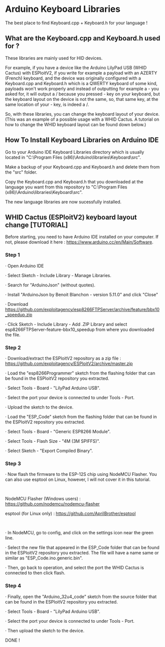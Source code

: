 # Arduino Keyboard Libraries
The best place to find Keyboard.cpp + Keyboard.h for your language !

## What are the Keyboard.cpp and Keyboard.h used for ?
These libraries are mainly used for HID devices. 

For example, if you have a device like the Arduino LilyPad USB (WHID Cactus) with ESPloitV2, if you write for example a payload with an AZERTY (French) keyboard, and the device was originally configured with a Keyboard.cpp and Keyboard.h which is a QWERTY keyboard of some kind, payloads won't work properly and instead of outputting for example a - you asked for, it will output a / because you pressed - key on your keyboard, but the keyboard layout on the device is not the same, so, that same key, at the same location of your - key, is indeed a /. 

So, with these libraries, you can change the keyboard layout of your device. (This was an example of a possible usage with a WHID Cactus. A tutorial on how to change the WHID keyboard layout can be found down below.)

## How To Install Keyboard Libraries on Arduino IDE
Go to your Arduino IDE Keyboard Libraries directory which is usually located in "C:\Program Files (x86)\Arduino\libraries\Keyboard\src".

Make a backup of your Keyboard.cpp and Keyboard.h and delete them from the "src" folder.

Copy the Keyboard.cpp and Keyboard.h that you downloaded at the language you want from this repository to "C:\Program Files (x86)\Arduino\libraries\Keyboard\src".

The new language libraries are now sucessfully installed.

## WHID Cactus (ESPloitV2) keyboard layout change [TUTORIAL]
Before starting, you need to have Arduino IDE installed on your computer. If not, please download it here : https://www.arduino.cc/en/Main/Software.

### Step 1

· Open Arduino IDE

· Select Sketch - Include Library - Manage Libraries. 

· Search for "ArduinoJson" (without quotes).

· Install "ArduinoJson by Benoit Blanchon - version 5.11.0" and click "Close"   

· Download https://github.com/exploitagency/esp8266FTPServer/archive/feature/bbx10_speedup.zip

· Click Sketch - Include Library - Add .ZIP Library and select esp8266FTPServer-feature-bbx10_speedup from where you downloaded the file.

### Step 2

· Download/extract the ESPloitV2 repository as a zip file : https://github.com/exploitagency/ESPloitV2/archive/master.zip

· Load the "esp8266Programmer" sketch from the flashing folder that can be found in the ESPloitV2 repository you extracted.

· Select Tools - Board - "LilyPad Arduino USB".

· Select the port your device is connected to under Tools - Port.

· Upload the sketch to the device.

· Load the "ESP_Code" sketch from the flashing folder that can be found in the ESPloitV2 repository you extracted.

· Select Tools - Board - "Generic ESP8266 Module".

· Select Tools - Flash Size - "4M (3M SPIFFS)".

· Select Sketch - "Export Compiled Binary".

### Step 3

· Now flash the firmware to the ESP-12S chip using NodeMCU Flasher. You can also use esptool on Linux, however, I will not cover it in this tutorial.

‎

NodeMCU Flasher (Windows users) : https://github.com/nodemcu/nodemcu-flasher

esptool (for Linux only) : https://github.com/AprilBrother/esptool

‎

· In NodeMCU, go to config, and click on the settings icon near the green line.

· Select the new file that appeared in the ESP_Code folder that can be found in the ESPloitV2 repository you extracted. The file will have a name same or similar as "ESP_Code.ino.generic.bin".

· Then, go back to operation, and select the port the WHID Cactus is connected to then click flash.

### Step 4

· Finally, open the "Arduino_32u4_code" sketch from the source folder that can be found in the ESPloitV2 repository you extracted.

· Select Tools - Board - "LilyPad Arduino USB".

· Select the port your device is connected to under Tools - Port.

· Then upload the sketch to the device.

DONE !
